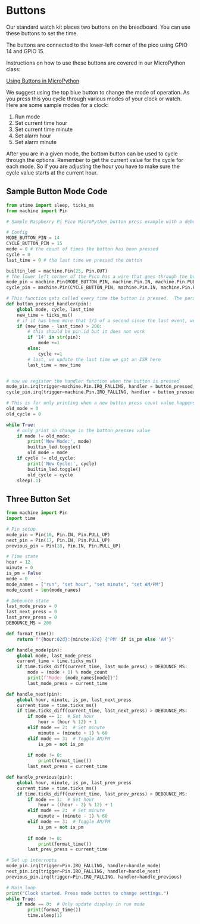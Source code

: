 # Buttons

Our standard watch kit places two buttons on the breadboard.
You can use these buttons to set the time.

The buttons are connected to the lower-left corner of the pico
using GPIO 14 and GPIO 15.

Instructions on how to use these buttons are covered in our
MicroPython class:

[Using Buttons in MicroPython](https://www.coderdojotc.org/micropython/basics/03-button/)

We suggest using the top blue button to change the mode of operation.  As you
press this you cycle through various modes of your clock or watch.  Here
are some sample modes for a clock:

1. Run mode
2. Set current time hour
3. Set current time minute
4. Set alarm hour
5. Set alarm minute

After you are in a given mode, the bottom button can be used to cycle through the options.
Remember to get the current value for the cycle for each mode.  So if you are
adjusting the hour you have to make sure the cycle value starts at the current hour.

## Sample Button Mode Code

```py
from utime import sleep, ticks_ms
from machine import Pin

# Sample Raspberry Pi Pico MicroPython button press example with a debounce delay value of 200ms in the interrupt handler

# Config
MODE_BUTTON_PIN = 14
CYCLE_BUTTON_PIN = 15
mode = 0 # the count of times the button has been pressed
cycle = 0
last_time = 0 # the last time we pressed the button

builtin_led = machine.Pin(25, Pin.OUT)
# The lower left corner of the Pico has a wire that goes through the buttons upper left and the lower right goes to the 3.3 rail
mode_pin = machine.Pin(MODE_BUTTON_PIN, machine.Pin.IN, machine.Pin.PULL_UP)
cycle_pin = machine.Pin(CYCLE_BUTTON_PIN, machine.Pin.IN, machine.Pin.PULL_UP)

# This function gets called every time the button is pressed.  The parameter "pin" is not used.
def button_pressed_handler(pin):
    global mode, cycle, last_time
    new_time = ticks_ms()
    # if it has been more that 1/5 of a second since the last event, we have a new event
    if (new_time - last_time) > 200:
        # this should be pin.id but it does not work
        if '14' in str(pin):
            mode +=1
        else:
            cycle +=1
        # last, we update the last time we got an ISR here
        last_time = new_time


# now we register the handler function when the button is pressed
mode_pin.irq(trigger=machine.Pin.IRQ_FALLING, handler = button_pressed_handler)
cycle_pin.irq(trigger=machine.Pin.IRQ_FALLING, handler = button_pressed_handler)

# This is for only printing when a new button press count value happens
old_mode = 0
old_cycle = 0 

while True:
    # only print on change in the button_presses value
    if mode != old_mode:
        print('New Mode:', mode)
        builtin_led.toggle()
        old_mode = mode
    if cycle != old_cycle:
        print('New Cycle:', cycle)
        builtin_led.toggle()
        old_cycle = cycle
    sleep(.1)
```

## Three Button Set

```python
from machine import Pin
import time

# Pin setup
mode_pin = Pin(16, Pin.IN, Pin.PULL_UP)
next_pin = Pin(17, Pin.IN, Pin.PULL_UP)
previous_pin = Pin(18, Pin.IN, Pin.PULL_UP)

# Time state
hour = 12
minute = 0
is_pm = False
mode = 0
mode_names = ["run", "set hour", "set minute", "set AM/PM"]
mode_count = len(mode_names)

# Debounce state
last_mode_press = 0
last_next_press = 0
last_prev_press = 0
DEBOUNCE_MS = 200

def format_time():
    return f"{hour:02d}:{minute:02d} {'PM' if is_pm else 'AM'}"

def handle_mode(pin):
    global mode, last_mode_press
    current_time = time.ticks_ms()
    if time.ticks_diff(current_time, last_mode_press) > DEBOUNCE_MS:
        mode = (mode + 1) % mode_count
        print(f"Mode: {mode_names[mode]}")
        last_mode_press = current_time

def handle_next(pin):
    global hour, minute, is_pm, last_next_press
    current_time = time.ticks_ms()
    if time.ticks_diff(current_time, last_next_press) > DEBOUNCE_MS:
        if mode == 1:  # Set hour
            hour = (hour % 12) + 1
        elif mode == 2:  # Set minute
            minute = (minute + 1) % 60
        elif mode == 3:  # Toggle AM/PM
            is_pm = not is_pm
        
        if mode != 0:
            print(format_time())
        last_next_press = current_time

def handle_previous(pin):
    global hour, minute, is_pm, last_prev_press
    current_time = time.ticks_ms()
    if time.ticks_diff(current_time, last_prev_press) > DEBOUNCE_MS:
        if mode == 1:  # Set hour
            hour = ((hour - 2) % 12) + 1
        elif mode == 2:  # Set minute
            minute = (minute - 1) % 60
        elif mode == 3:  # Toggle AM/PM
            is_pm = not is_pm
        
        if mode != 0:
            print(format_time())
        last_prev_press = current_time

# Set up interrupts
mode_pin.irq(trigger=Pin.IRQ_FALLING, handler=handle_mode)
next_pin.irq(trigger=Pin.IRQ_FALLING, handler=handle_next)
previous_pin.irq(trigger=Pin.IRQ_FALLING, handler=handle_previous)

# Main loop
print("Clock started. Press mode button to change settings.")
while True:
    if mode == 0:  # Only update display in run mode
        print(format_time())
        time.sleep(1)
```
